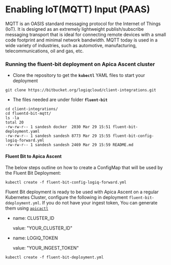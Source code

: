 # Enabling IoT(MQTT) Input (PAAS)

MQTT is an OASIS standard messaging protocol for the Internet of Things (IoT). It is designed as an extremely lightweight publish/subscribe messaging transport that is ideal for connecting remote devices with a small code footprint and minimal network bandwidth. MQTT today is used in a wide variety of industries, such as automotive, manufacturing, telecommunications, oil and gas, etc.

### Running the fluent-bit deployment on Apica Ascent cluster

* Clone the repository to get the **`kubectl`** YAML files to start your deployment

```
git clone https://bitbucket.org/logiqcloud/client-integrations.git
```

* The files needed are under folder **`fluent-bit`**

```
cd client-integrations/
cd fluentd-bit-mqtt/
ls -la
total 20
-rw-rw-r-- 1 sandesh docker  2030 Mar 29 15:51 fluent-bit-deployment.yaml
-rw-rw-r-- 1 sandesh sandesh 8773 Mar 29 15:55 fluent-bit-config-logiq-forward.yml
-rw-rw-r-- 1 sandesh sandesh 2469 Mar 29 15:59 README.md
```

#### Fluent Bit to Apica Ascent

The below steps outline on how to create a ConfigMap that will be used by the Fluent Bit Deployment:

```
kubectl create -f fluent-bit-config-logiq-forward.yml
```

Fluent Bit deployment is ready to be used with Apica Ascent on a regular Kubernetes Cluster, configure the following in deployment `fluent-bit-ddeployment.yml`. If you do not have your ingest token, You can generate them using [`apicactl`](https://docs.logiq.ai/logiq-server/agentless/generating-secure-ingest-token)

*   name: CLUSTER\_ID

    value: "YOUR\_CLUSTER\_ID"
*   name: LOGIQ\_TOKEN

    value: "YOUR\_INGEST\_TOKEN"

```
kubectl create -f fluent-bit-deployment.yml
```
